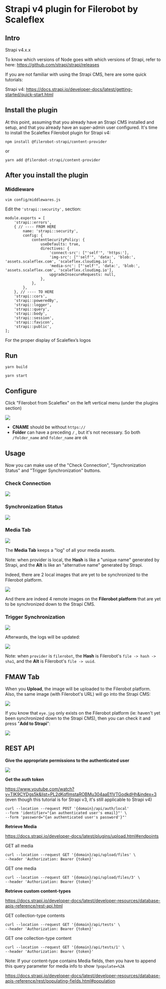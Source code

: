 # Strapi v4 plugin for Filerobot by Scaleflex

## Intro

Strapi v4.x.x

To know which versions of Node goes with which versions of Strapi, refer to here: https://github.com/strapi/strapi/releases

If you are not familiar with using the Strapi CMS, here are some quick tutorials:

Strapi v4: https://docs.strapi.io/developer-docs/latest/getting-started/quick-start.html

## Install the plugin

At this point, assuming that you already have an Strapi CMS installed and setup, and that you already have an super-admin user configured. It's time to install the Scaleflex Filerobot plugin for Strapi v4:

`npm install @filerobot-strapi/content-provider`

or

`yarn add @filerobot-strapi/content-provider`

## After you install the plugin

### Middleware

`vim config/middlewares.js`

Edit the `'strapi::security',` section:

```
module.exports = [
    'strapi::errors',
    { // ---- FROM HERE
        name: 'strapi::security',
        config: {
            contentSecurityPolicy: {
                useDefaults: true,
                directives: {
                    'connect-src': ["'self'", 'https:'],
                    'img-src': ["'self'", 'data:', 'blob:', 'assets.scaleflex.com', 'scaleflex.cloudimg.io'],
                    'media-src': ["'self'", 'data:', 'blob:', 'assets.scaleflex.com', 'scaleflex.cloudimg.io'],
                    upgradeInsecureRequests: null,
                },
            },
        },
    }, // ---- TO HERE
    'strapi::cors',
    'strapi::poweredBy',
    'strapi::logger',
    'strapi::query',
    'strapi::body',
    'strapi::session',
    'strapi::favicon',
    'strapi::public',
];
```

For the proper display of Scaleflex’s logos

## Run

`yarn build`

`yarn start`

## Configure

Click "Filerobot from Scaleflex" on the left vertical menu (under the plugins section)

![](https://store.filerobot.com/opendocs-global/project_test/63887c7d178ac8659516300ceace211e25f610e79b9150173f3bd56453c95a0e.png)

- **CNAME** should be without `https://`
- **Folder** can have a preceding `/` , but it's not necessary. So both `/folder_name` and `folder_name` are ok

## Usage

Now you can make use of the "Check Connection", "Synchronization Status" and "Trigger Synchronization" buttons.

### Check Connection

![](https://store.filerobot.com/opendocs-global/project_test/17859c5262871017dde10dbaeb379db8602a989bcd4a9df23c5a27aaacd5b180.png)

### Synchronization Status

![](https://store.filerobot.com/opendocs-global/36266491c6571f8e69dd9f877afce2afd3c99a85dff087aa441f346b4c2abad1.png)

### Media Tab

![](https://store.filerobot.com/opendocs-global/427c3b751f20a5bede8917e3df76009a62e41134f86d584012cdd342e645e913.png)

The **Media Tab** keeps a "log" of all your media assets.

Note: when provider is local, the **Hash** is like a "unique name" generated by Strapi, and the **Alt** is like an "alternative name" generated by Strapi.

Indeed, there are 2 local images that are yet to be synchronized to the Filerobot platform.

![](https://opendocs-global.airstore.io/d82bf1f9bbda471f279c22d95d7d695012095a0d0b6d9c53dc64f7a562f9b1af.png)

And there are indeed 4 remote images on the **Filerobot platform** that are yet to be synchronized down to the Strapi CMS.

### Trigger Synchronization

![](https://store.filerobot.com/opendocs-global/891159f73d2c5c771070d0cd455a4d4718284f482e25a9acde923566a0776150.png)

Afterwards, the logs will be updated:

![](https://store.filerobot.com/opendocs-global/ffe8b5a749a10c1e8cb426854d86b00addded6aaa99584ac0a751f6f2a1aec9b.png)

Note: when `provider` is `filerobot`, the **Hash** is Filerobot's `file -> hash -> sha1`, and the **Alt** is Filerobot's `file -> uuid`.

## FMAW Tab

When you **Upload**, the image will be uploaded to the Filerobot platform. Also, the same image (with Filerobot's URL) will go into the Strapi CMS:

![](https://store.filerobot.com/opendocs-global/38020c7d81a7cb3b77935806f291d101a37cb3a364d1594d87a07a0d1ca8778c.png)

If you know that `eye.jpg` only exists on the Filerobot platform (ie: haven't yet been synchronized down to the Strapi CMS), then you can check it and press "**Add to Strapi**":

![](https://store.filerobot.com/opendocs-global/23f21c7e73c0940041ba24a6c80ff9e43f72f61b203f2cacd02cfde6b4549ab5.png)

## REST API

**Give the appropriate permissions to the authenticated user**

![](https://store.filerobot.com/opendocs-global/project_test/113df0317493b932791a716f3e0962d92a26211e42110fdb248d6046507c92e1.png)

**Get the auth token**

https://www.youtube.com/watch?v=TIK9CYDgs5k&list=PL2dKqfImstaROBMu304aaEfIVTGodkdHh&index=3 (even though this tutorial is for Strapi v3, it's still applicable to Strapi v4)

```
curl --location --request POST '{domain}/api/auth/local' 
--form 'identifier="{an authenticated user's email}"' \
--form 'password="{an authenticated user's password'}"'
```

**Retrieve Media**

https://docs.strapi.io/developer-docs/latest/plugins/upload.html#endpoints

GET all media

```
curl --location --request GET '{domain}/api/upload/files' \
--header 'Authorization: Bearer {token}'
```

GET one media

```
curl --location --request GET '{domain}/api/upload/files/3' \
--header 'Authorization: Bearer {token}'
```

**Retrieve custom content-types**

https://docs.strapi.io/developer-docs/latest/developer-resources/database-apis-reference/rest-api.html

GET collection-type contents

```
curl --location --request GET '{domain}/api/tests' \
--header 'Authorization: Bearer {token}'
```

GET one collection-type content

```
curl --location --request GET '{domain}/api/tests/1' \
--header 'Authorization: Bearer {token}'
```

Note: If your content-type contains Media fields, then you have to append this query parameter for media info to show `?populate=%2A`

https://docs.strapi.io/developer-docs/latest/developer-resources/database-apis-reference/rest/populating-fields.html#population